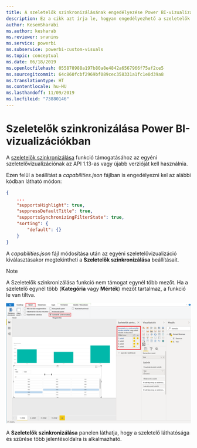 ```yaml
---
title: A szeletelők szinkronizálásának engedélyezése Power BI-vizualizációkban
description: Ez a cikk azt írja le, hogyan engedélyezhető a szeletelők szinkronizálása Power BI-vizualizációkban.
author: KesemSharabi
ms.author: kesharab
ms.reviewer: sranins
ms.service: powerbi
ms.subservice: powerbi-custom-visuals
ms.topic: conceptual
ms.date: 06/18/2019
ms.openlocfilehash: 055878988a197b80a8e4842a6567966f75af2ce5
ms.sourcegitcommit: 64c860fcbf2969bf089cec358331a1fc1e0d39a8
ms.translationtype: HT
ms.contentlocale: hu-HU
ms.lasthandoff: 11/09/2019
ms.locfileid: "73880146"
---
```

# <a name="sync-slicers-in-power-bi-visuals"></a>Szeletelők szinkronizálása Power BI-vizualizációkban

A [szeletelők szinkronizálása](https://docs.microsoft.com/power-bi/desktop-slicers) funkció támogatásához az egyéni szeletelővizualizációnak az API 1.13-as vagy újabb verzióját kell használnia.

Ezen felül a beállítást a *capabilities.json* fájlban is engedélyezni kel az alábbi kódban látható módon:

```json
{
    ...
    "supportsHighlight": true,
    "suppressDefaultTitle": true,
    "supportsSynchronizingFilterState": true,
    "sorting": {
        "default": {}
    }
}
```

A *capabilities.json* fájl módosítása után az egyéni szeletelővizualizáció kiválasztásakor megtekintheti a **Szeletelők szinkronizálása** beállításait.

> [!NOTE]
> A Szeletelők szinkronizálása funkció nem támogat egynél több mezőt. Ha a szeletelő egynél több (**Kategória** vagy **Mérték**) mezőt tartalmaz, a funkció le van tiltva.

![A „Szeletelők szinkronizálása” panel](./media/sync-slicers-panel.png)

A **Szeletelők szinkronizálása** panelen láthatja, hogy a szeletelő láthatósága és szűrése több jelentésoldalra is alkalmazható.
